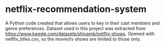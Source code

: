 # netflix-recommendation-system
A Python code created that allows users to key in their cast members and genre preferences. 
Dataset used in this project was extracted from https://www.kaggle.com/datasets/shivamb/netflix-shows.
Opened with netflix_titles.csv, so the movie/tv shows are limited to those only. 
